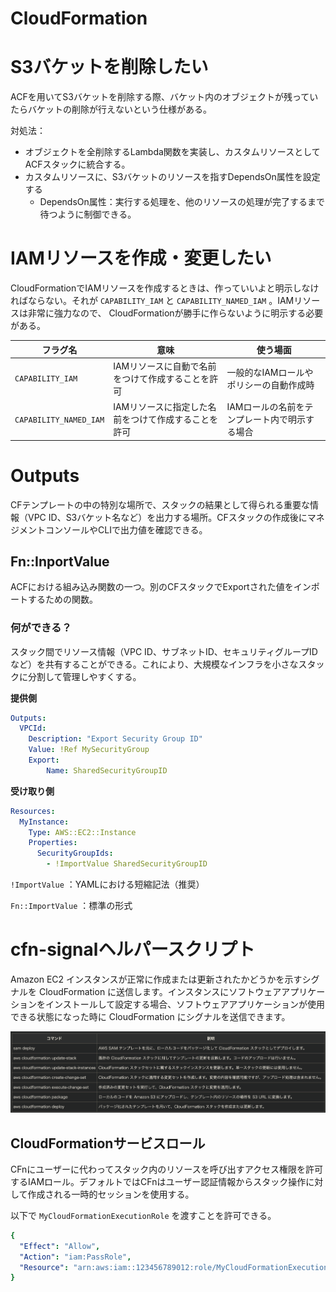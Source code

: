 # CloudFormation

# S3バケットを削除したい

ACFを用いてS3バケットを削除する際、バケット内のオブジェクトが残っていたらバケットの削除が行えないという仕様がある。

対処法：

- オブジェクトを全削除するLambda関数を実装し、カスタムリソースとしてACFスタックに統合する。
- カスタムリソースに、S3バケットのリソースを指すDependsOn属性を設定する
    - DependsOn属性：実行する処理を、他のリソースの処理が完了するまで待つように制御できる。

# IAMリソースを作成・変更したい

CloudFormationでIAMリソースを作成するときは、作っていいよと明示しなければならない。それが `CAPABILITY_IAM` と `CAPABILITY_NAMED_IAM` 。IAMリソースは非常に強力なので、 CloudFormationが勝手に作らないように明示する必要がある。

| フラグ名 | 意味 | 使う場面 |
| --- | --- | --- |
| `CAPABILITY_IAM` | IAMリソースに自動で名前をつけて作成することを許可 | 一般的なIAMロールやポリシーの自動作成時 |
| `CAPABILITY_NAMED_IAM` | IAMリソースに指定した名前をつけて作成することを許可 | IAMロールの名前をテンプレート内で明示する場合 |

# Outputs

CFテンプレートの中の特別な場所で、スタックの結果として得られる重要な情報（VPC ID、S3バケット名など）を出力する場所。CFスタックの作成後にマネジメントコンソールやCLIで出力値を確認できる。

## Fn::InportValue

ACFにおける組み込み関数の一つ。別のCFスタックでExportされた値をインポートするための関数。

### 何ができる？

スタック間でリソース情報（VPC ID、サブネットID、セキュリティグループIDなど）を共有することができる。これにより、大規模なインフラを小さなスタックに分割して管理しやすくする。

**提供側**

```yaml
Outputs:
  VPCId:
    Description: "Export Security Group ID"
    Value: !Ref MySecurityGroup
    Export:
	    Name: SharedSecurityGroupID
```

**受け取り側**

```yaml
Resources:
  MyInstance:
    Type: AWS::EC2::Instance
    Properties:
      SecurityGroupIds:
        - !ImportValue SharedSecurityGroupID
```

`!ImportValue` ：YAMLにおける短縮記法（推奨）

`Fn::ImportValue` ：標準の形式

# cfn-signalヘルパースクリプト

Amazon EC2 インスタンスが正常に作成または更新されたかどうかを示すシグナルを CloudFormation に送信します。インスタンスにソフトウェアアプリケーションをインストールして設定する場合、ソフトウェアアプリケーションが使用できる状態になった時に CloudFormation にシグナルを送信できます。

![スクリーンショット 2025-07-20 16.34.06.png](CloudFormation%201e9817a83f5b80b696ebe4e00a9ee145/%E3%82%B9%E3%82%AF%E3%83%AA%E3%83%BC%E3%83%B3%E3%82%B7%E3%83%A7%E3%83%83%E3%83%88_2025-07-20_16.34.06.png)

## CloudFormationサービスロール

CFnにユーザーに代わってスタック内のリソースを呼び出すアクセス権限を許可するIAMロール。デフォルトではCFnはユーザー認証情報からスタック操作に対して作成される一時的セッションを使用する。

以下で `MyCloudFormationExecutionRole` を渡すことを許可できる。

```yaml
{
  "Effect": "Allow",
  "Action": "iam:PassRole",
  "Resource": "arn:aws:iam::123456789012:role/MyCloudFormationExecutionRole"
}
```